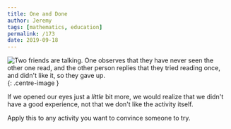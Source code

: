 ```yaml
---
title: One and Done
author: Jeremy
tags: [mathematics, education]
permalink: /173
date: 2019-09-18
---
```


![Two friends are talking. One observes that they have never seen the other one read, and the other person replies that they tried reading once, and didn't like it, so they gave up.](https://res.cloudinary.com/dh3hm8pb7/image/upload/c_scale,q_auto:best,w_615/v1535842782/Handwaving/Published/OneAndDone.png){: .centre-image }

If we opened our eyes just a *little* bit more, we would realize that we didn't have a good experience, not that we don't like the activity itself.

Apply this to any activity you want to convince someone to try.
